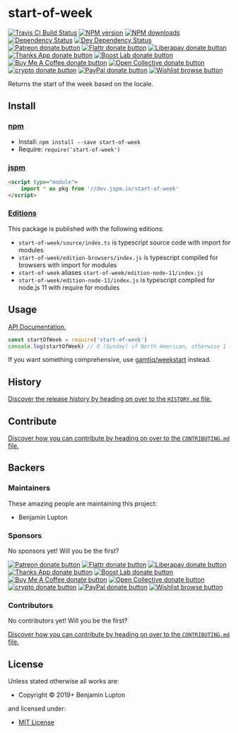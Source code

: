<!-- TITLE/ -->

<h1>start-of-week</h1>

<!-- /TITLE -->


<!-- BADGES/ -->

<span class="badge-travisci"><a href="http://travis-ci.com/bevry/start-of-week" title="Check this project's build status on TravisCI"><img src="https://img.shields.io/travis/com/bevry/start-of-week/master.svg" alt="Travis CI Build Status" /></a></span>
<span class="badge-npmversion"><a href="https://npmjs.org/package/start-of-week" title="View this project on NPM"><img src="https://img.shields.io/npm/v/start-of-week.svg" alt="NPM version" /></a></span>
<span class="badge-npmdownloads"><a href="https://npmjs.org/package/start-of-week" title="View this project on NPM"><img src="https://img.shields.io/npm/dm/start-of-week.svg" alt="NPM downloads" /></a></span>
<span class="badge-daviddm"><a href="https://david-dm.org/bevry/start-of-week" title="View the status of this project's dependencies on DavidDM"><img src="https://img.shields.io/david/bevry/start-of-week.svg" alt="Dependency Status" /></a></span>
<span class="badge-daviddmdev"><a href="https://david-dm.org/bevry/start-of-week#info=devDependencies" title="View the status of this project's development dependencies on DavidDM"><img src="https://img.shields.io/david/dev/bevry/start-of-week.svg" alt="Dev Dependency Status" /></a></span>
<br class="badge-separator" />
<span class="badge-patreon"><a href="https://patreon.com/bevry" title="Donate to this project using Patreon"><img src="https://img.shields.io/badge/patreon-donate-yellow.svg" alt="Patreon donate button" /></a></span>
<span class="badge-flattr"><a href="https://flattr.com/profile/balupton" title="Donate to this project using Flattr"><img src="https://img.shields.io/badge/flattr-donate-yellow.svg" alt="Flattr donate button" /></a></span>
<span class="badge-liberapay"><a href="https://liberapay.com/bevry" title="Donate to this project using Liberapay"><img src="https://img.shields.io/badge/liberapay-donate-yellow.svg" alt="Liberapay donate button" /></a></span>
<span class="badge-thanksapp"><a href="https://givethanks.app/donate/npm/start-of-week" title="Donate to this project using Thanks App"><img src="https://img.shields.io/badge/thanksapp-donate-yellow.svg" alt="Thanks App donate button" /></a></span>
<span class="badge-boostlab"><a href="https://boost-lab.app/bevry/start-of-week" title="Donate to this project using Boost Lab"><img src="https://img.shields.io/badge/boostlab-donate-yellow.svg" alt="Boost Lab donate button" /></a></span>
<span class="badge-buymeacoffee"><a href="https://buymeacoffee.com/balupton" title="Donate to this project using Buy Me A Coffee"><img src="https://img.shields.io/badge/buy%20me%20a%20coffee-donate-yellow.svg" alt="Buy Me A Coffee donate button" /></a></span>
<span class="badge-opencollective"><a href="https://opencollective.com/bevry" title="Donate to this project using Open Collective"><img src="https://img.shields.io/badge/open%20collective-donate-yellow.svg" alt="Open Collective donate button" /></a></span>
<span class="badge-crypto"><a href="https://bevry.me/crypto" title="Donate to this project using Cryptocurrency"><img src="https://img.shields.io/badge/crypto-donate-yellow.svg" alt="crypto donate button" /></a></span>
<span class="badge-paypal"><a href="https://bevry.me/paypal" title="Donate to this project using Paypal"><img src="https://img.shields.io/badge/paypal-donate-yellow.svg" alt="PayPal donate button" /></a></span>
<span class="badge-wishlist"><a href="https://bevry.me/wishlist" title="Buy an item on our wishlist for us"><img src="https://img.shields.io/badge/wishlist-donate-yellow.svg" alt="Wishlist browse button" /></a></span>

<!-- /BADGES -->


<!-- DESCRIPTION/ -->

Returns the start of the week based on the locale.

<!-- /DESCRIPTION -->


<!-- INSTALL/ -->

<h2>Install</h2>

<a href="https://npmjs.com" title="npm is a package manager for javascript"><h3>npm</h3></a>
<ul>
<li>Install: <code>npm install --save start-of-week</code></li>
<li>Require: <code>require('start-of-week')</code></li>
</ul>

<a href="https://jspm.io" title="Native ES Modules CDN"><h3>jspm</h3></a>

``` html
<script type="module">
    import * as pkg from '//dev.jspm.io/start-of-week'
</script>
```

<h3><a href="https://editions.bevry.me" title="Editions are the best way to produce and consume packages you care about.">Editions</a></h3>

<p>This package is published with the following editions:</p>

<ul><li><code>start-of-week/source/index.ts</code> is typescript source code with import for modules</li>
<li><code>start-of-week/edition-browsers/index.js</code> is typescript compiled for browsers with import for modules</li>
<li><code>start-of-week</code> aliases <code>start-of-week/edition-node-11/index.js</code></li>
<li><code>start-of-week/edition-node-11/index.js</code> is typescript compiled for node.js 11 with require for modules</li></ul>

<!-- /INSTALL -->


## Usage

[API Documentation.](http://master.start-of-week.bevry.surge.sh/docs/)

```javascript
const startOfWeek = require('start-of-week')
console.log(startOfWeek) // 0 (Sunday) if North American, otherwise 1 (Monday)
```

If you want something comprehensive, use [gamtiq/weekstart](https://github.com/gamtiq/weekstart) instead.

<!-- HISTORY/ -->

<h2>History</h2>

<a href="https://github.com/bevry/start-of-week/blob/master/HISTORY.md#files">Discover the release history by heading on over to the <code>HISTORY.md</code> file.</a>

<!-- /HISTORY -->


<!-- CONTRIBUTE/ -->

<h2>Contribute</h2>

<a href="https://github.com/bevry/start-of-week/blob/master/CONTRIBUTING.md#files">Discover how you can contribute by heading on over to the <code>CONTRIBUTING.md</code> file.</a>

<!-- /CONTRIBUTE -->


<!-- BACKERS/ -->

<h2>Backers</h2>

<h3>Maintainers</h3>

These amazing people are maintaining this project:

<ul><li>Benjamin Lupton</li></ul>

<h3>Sponsors</h3>

No sponsors yet! Will you be the first?

<span class="badge-patreon"><a href="https://patreon.com/bevry" title="Donate to this project using Patreon"><img src="https://img.shields.io/badge/patreon-donate-yellow.svg" alt="Patreon donate button" /></a></span>
<span class="badge-flattr"><a href="https://flattr.com/profile/balupton" title="Donate to this project using Flattr"><img src="https://img.shields.io/badge/flattr-donate-yellow.svg" alt="Flattr donate button" /></a></span>
<span class="badge-liberapay"><a href="https://liberapay.com/bevry" title="Donate to this project using Liberapay"><img src="https://img.shields.io/badge/liberapay-donate-yellow.svg" alt="Liberapay donate button" /></a></span>
<span class="badge-thanksapp"><a href="https://givethanks.app/donate/npm/start-of-week" title="Donate to this project using Thanks App"><img src="https://img.shields.io/badge/thanksapp-donate-yellow.svg" alt="Thanks App donate button" /></a></span>
<span class="badge-boostlab"><a href="https://boost-lab.app/bevry/start-of-week" title="Donate to this project using Boost Lab"><img src="https://img.shields.io/badge/boostlab-donate-yellow.svg" alt="Boost Lab donate button" /></a></span>
<span class="badge-buymeacoffee"><a href="https://buymeacoffee.com/balupton" title="Donate to this project using Buy Me A Coffee"><img src="https://img.shields.io/badge/buy%20me%20a%20coffee-donate-yellow.svg" alt="Buy Me A Coffee donate button" /></a></span>
<span class="badge-opencollective"><a href="https://opencollective.com/bevry" title="Donate to this project using Open Collective"><img src="https://img.shields.io/badge/open%20collective-donate-yellow.svg" alt="Open Collective donate button" /></a></span>
<span class="badge-crypto"><a href="https://bevry.me/crypto" title="Donate to this project using Cryptocurrency"><img src="https://img.shields.io/badge/crypto-donate-yellow.svg" alt="crypto donate button" /></a></span>
<span class="badge-paypal"><a href="https://bevry.me/paypal" title="Donate to this project using Paypal"><img src="https://img.shields.io/badge/paypal-donate-yellow.svg" alt="PayPal donate button" /></a></span>
<span class="badge-wishlist"><a href="https://bevry.me/wishlist" title="Buy an item on our wishlist for us"><img src="https://img.shields.io/badge/wishlist-donate-yellow.svg" alt="Wishlist browse button" /></a></span>

<h3>Contributors</h3>

No contributors yet! Will you be the first?

<a href="https://github.com/bevry/start-of-week/blob/master/CONTRIBUTING.md#files">Discover how you can contribute by heading on over to the <code>CONTRIBUTING.md</code> file.</a>

<!-- /BACKERS -->


<!-- LICENSE/ -->

<h2>License</h2>

Unless stated otherwise all works are:

<ul><li>Copyright &copy; 2019+ Benjamin Lupton</li></ul>

and licensed under:

<ul><li><a href="http://spdx.org/licenses/MIT.html">MIT License</a></li></ul>

<!-- /LICENSE -->


```

```
